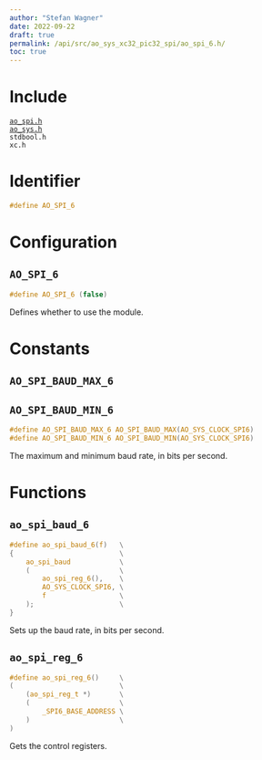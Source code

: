 ```yaml
---
author: "Stefan Wagner"
date: 2022-09-22
draft: true
permalink: /api/src/ao_sys_xc32_pic32_spi/ao_spi_6.h/
toc: true
---
```


# Include

[`ao_spi.h`](ao_spi.h.md) <br/>
[`ao_sys.h`](ao_sys.h.md) <br/>
`stdbool.h` <br/>
`xc.h`

# Identifier

```c
#define AO_SPI_6
```

# Configuration

## `AO_SPI_6`

```c
#define AO_SPI_6 (false)
```

Defines whether to use the module.

# Constants

## `AO_SPI_BAUD_MAX_6`
## `AO_SPI_BAUD_MIN_6`

```c
#define AO_SPI_BAUD_MAX_6 AO_SPI_BAUD_MAX(AO_SYS_CLOCK_SPI6)
#define AO_SPI_BAUD_MIN_6 AO_SPI_BAUD_MIN(AO_SYS_CLOCK_SPI6)
```

The maximum and minimum baud rate, in bits per second.

# Functions

## `ao_spi_baud_6`

```c
#define ao_spi_baud_6(f)   \
{                          \
    ao_spi_baud            \
    (                      \
        ao_spi_reg_6(),    \
        AO_SYS_CLOCK_SPI6, \
        f                  \
    );                     \
}
```

Sets up the baud rate, in bits per second.

## `ao_spi_reg_6`

```c
#define ao_spi_reg_6()     \
(                          \
    (ao_spi_reg_t *)       \
    (                      \
        _SPI6_BASE_ADDRESS \
    )                      \
)
```

Gets the control registers.
